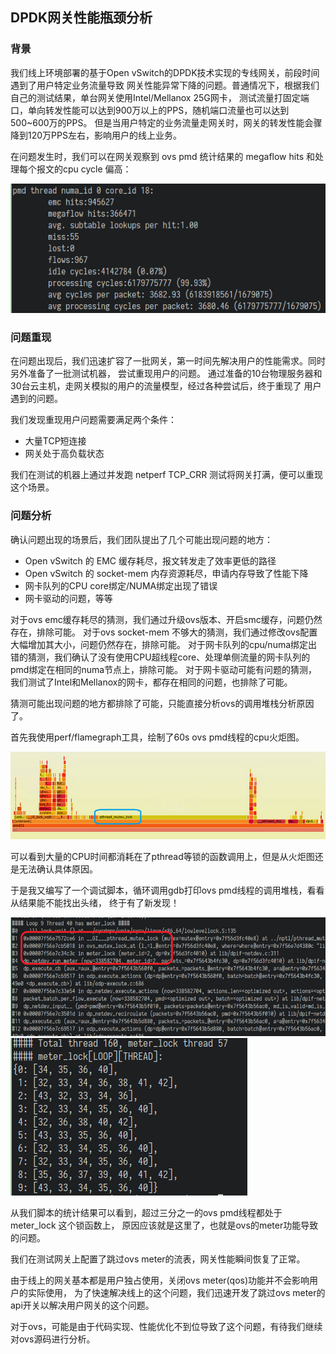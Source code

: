 ## DPDK网关性能瓶颈分析

### 背景

我们线上环境部署的基于Open vSwitch的DPDK技术实现的专线网关，前段时间遇到了用户特定业务流量导致
网关性能异常下降的问题。普通情况下，根据我们自己的测试结果，单台网关使用Intel/Mellanox 25G网卡，
测试流量打固定端口，单向转发性能可以达到900万以上的PPS，随机端口流量也可以达到500~600万的PPS。
但是当用户特定的业务流量走网关时，网关的转发性能会骤降到120万PPS左右，影响用户的线上业务。

在问题发生时，我们可以在网关观察到 ovs pmd 统计结果的 megaflow hits 和处理每个报文的cpu cycle
偏高：

![dpdk-gw-0](../asset/dpdk-gw-performance_0.png)

### 问题重现

在问题出现后，我们迅速扩容了一批网关，第一时间先解决用户的性能需求。同时另外准备了一批测试机器，
尝试重现用户的问题。
通过准备的10台物理服务器和30台云主机，走网关模拟的用户的流量模型，经过各种尝试后，终于重现了
用户遇到的问题。

我们发现重现用户问题需要满足两个条件：

  * 大量TCP短连接
  * 网关处于高负载状态

我们在测试的机器上通过并发跑 netperf TCP_CRR 测试将网关打满，便可以重现这个场景。

### 问题分析

确认问题出现的场景后，我们团队提出了几个可能出现问题的地方：

  * Open vSwitch 的 EMC 缓存耗尽，报文转发走了效率更低的路径
  * Open vSwitch 的 socket-mem 内存资源耗尽，申请内存导致了性能下降
  * 网卡队列的CPU core绑定/NUMA绑定出现了错误
  * 网卡驱动的问题，等等

对于ovs emc缓存耗尽的猜测，我们通过升级ovs版本、开启smc缓存，问题仍然存在，排除可能。
对于ovs socket-mem 不够大的猜测，我们通过修改ovs配置大幅增加其大小，问题仍然存在，排除可能。
对于网卡队列的cpu/numa绑定出错的猜测，我们确认了没有使用CPU超线程core、处理单侧流量的网卡队列的
pmd绑定在相同的numa节点上，排除可能。
对于网卡驱动可能有问题的猜测，我们测试了Intel和Mellanox的网卡，都存在相同的问题，也排除了可能。

猜测可能出现问题的地方都排除了可能，只能直接分析ovs的调用堆栈分析原因了。

首先我使用perf/flamegraph工具，绘制了60s ovs pmd线程的cpu火炬图。

![dpdk-gw-1](../asset/dpdk-gw-performance_1.png)

可以看到大量的CPU时间都消耗在了pthread等锁的函数调用上，但是从火炬图还是无法确认具体原因。

于是我又编写了一个调试脚本，循环调用gdb打印ovs pmd线程的调用堆栈，看看从结果能不能找出头绪，
终于有了新发现！

![dpdk-gw-2](../asset/dpdk-gw-performance_2.png)
![dpdk-gw-3](../asset/dpdk-gw-performance_3.png)

从我们脚本的统计结果可以看到，超过三分之一的ovs pmd线程都处于 meter_lock 这个锁函数上，
原因应该就是这里了，也就是ovs的meter功能导致的问题。

我们在测试网关上配置了跳过ovs meter的流表，网关性能瞬间恢复了正常。

由于线上的网关基本都是用户独占使用，关闭ovs meter(qos)功能并不会影响用户的实际使用，
为了快速解决线上的这个问题，我们迅速开发了跳过ovs meter的api开关以解决用户网关的这个问题。

对于ovs，可能是由于代码实现、性能优化不到位导致了这个问题，有待我们继续对ovs源码进行分析。
